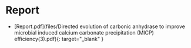 # Report

- [Report.pdf](files/Directed evolution of carbonic anhydrase to improve microbial induced calcium carbonate precipitation (MICP) efficiency(3).pdf){: target="_blank" }

